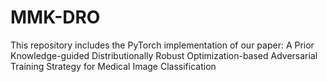 # MMK-DRO
This repository includes the PyTorch implementation of our paper: A Prior Knowledge-guided Distributionally Robust Optimization-based Adversarial Training Strategy for Medical Image Classification
